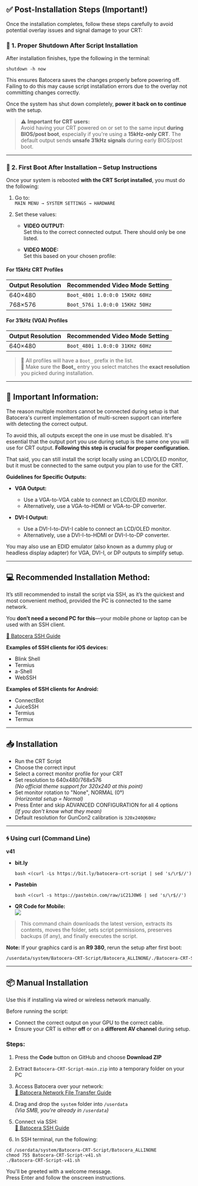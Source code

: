 

## ✅ Post-Installation Steps (Important!)

Once the installation completes, follow these steps carefully to avoid potential overlay issues and signal damage to your CRT:

### 🔌 1. Proper Shutdown After Script Installation

After installation finishes, type the following in the terminal:

```
shutdown -h now
```

This ensures Batocera saves the changes properly before powering off.  
Failing to do this may cause script installation errors due to the overlay not committing changes correctly.

Once the system has shut down completely, **power it back on to continue** with the setup.

> ⚠️ **Important for CRT users:**  
Avoid having your CRT powered on or set to the same input **during BIOS/post boot**, especially if you're using a **15kHz-only CRT**. The default output sends **unsafe 31kHz signals** during early BIOS/post boot.

---

### 🔁 2. First Boot After Installation – Setup Instructions

Once your system is rebooted **with the CRT Script installed**, you must do the following:

1. Go to:  
   `MAIN MENU → SYSTEM SETTINGS → HARDWARE`

2. Set these values:

   - **VIDEO OUTPUT:**  
     Set this to the correct connected output. There should only be one listed.

   - **VIDEO MODE:**  
     Set this based on your chosen profile:

#### For 15kHz CRT Profiles

| Output Resolution | Recommended Video Mode Setting |
|-------------------|--------------------------------|
| 640×480           | `Boot_480i 1.0:0:0 15KHz 60Hz`  |
| 768×576           | `Boot_576i 1.0:0:0 15KHz 50Hz`  |

#### For 31kHz (VGA) Profiles

| Output Resolution | Recommended Video Mode Setting |
|-------------------|--------------------------------|
| 640×480           | `Boot_480i 1.0:0:0 31KHz 60Hz`  |

> 📝 All profiles will have a `Boot_` prefix in the list.  
> 📝 Make sure the **Boot_** entry you select matches the **exact resolution** you picked during installation.

---

## 🧠 Important Information:

The reason multiple monitors cannot be connected during setup is that Batocera's current implementation of multi-screen support can interfere with detecting the correct output.  

To avoid this, all outputs except the one in use must be disabled. It's essential that the output port you use during setup is the same one you will use for CRT output. **Following this step is crucial for proper configuration.**  

That said, you can still install the script locally using an LCD/OLED monitor, but it must be connected to the same output you plan to use for the CRT.  

**Guidelines for Specific Outputs:**  
- **VGA Output:**  
  * Use a VGA-to-VGA cable to connect an LCD/OLED monitor.  
  * Alternatively, use a VGA-to-HDMI or VGA-to-DP converter.  

- **DVI-I Output:**  
  * Use a DVI-I-to-DVI-I cable to connect an LCD/OLED monitor.  
  * Alternatively, use a DVI-I-to-HDMI or DVI-I-to-DP converter.  

You may also use an EDID emulator (also known as a dummy plug or headless display adapter) for VGA, DVI-I, or DP outputs to simplify setup.

---

## 💻 Recommended Installation Method:

It’s still recommended to install the script via SSH, as it’s the quickest and most convenient method, provided the PC is connected to the same network.  

You **don’t need a second PC for this**—your mobile phone or laptop can be used with an SSH client.  

   [📎 Batocera SSH Guide](https://wiki.batocera.org/access_the_batocera_via_ssh)

**Examples of SSH clients for iOS devices:**  
- Blink Shell  
- Termius  
- a-Shell  
- WebSSH  

**Examples of SSH clients for Android:**  
- ConnectBot  
- JuiceSSH  
- Termius  
- Termux

---

## 📥 Installation

- Run the CRT Script
- Choose the correct input
- Select a correct monitor profile for your CRT
- Set resolution to 640x480/768x576  
  *(No official theme support for 320x240 at this point)*
- Set monitor rotation to "None", NORMAL (0°)  
  *(Horizontal setup = Normal)*
- Press Enter and skip ADVANCED CONFIGURATION for all 4 options  
  *(If you don't know what they mean)*
- Default resolution for GunCon2 calibration is `320x240@60Hz`

---

### 🌀 Using curl (Command Line)

**v41**

- **bit.ly**
  ```
  bash <(curl -Ls https://bit.ly/batocera-crt-script | sed 's/\r$//')
  ```

- **Pastebin**
  ```
  bash <(curl -s https://pastebin.com/raw/iC21J0W6 | sed 's/\r$//')
  ```

- **QR Code for Mobile:**  
  ![](https://github.com/ZFEbHVUE/Batocera-CRT-Script/blob/main/wiki_page/bit.ly_batocera-crt-script_small.png)

> This command chain downloads the latest version, extracts its contents, moves the folder, sets script permissions, preserves backups (if any), and finally executes the script.

**Note:** If your graphics card is an **R9 380**, rerun the setup after first boot:

```bash
/userdata/system/Batocera-CRT-Script/Batocera_ALLINONE/./Batocera-CRT-Script-v41.sh
```

---

## 📦 Manual Installation

Use this if installing via wired or wireless network manually.

Before running the script:
- Connect the correct output on your GPU to the correct cable.
- Ensure your CRT is either **off** or on a **different AV channel** during setup.

### Steps:

1. Press the **Code** button on GitHub and choose **Download ZIP**

2. Extract `Batocera-CRT-Script-main.zip` into a temporary folder on your PC

3. Access Batocera over your network:  
   [📎 Batocera Network File Transfer Guide](https://wiki.batocera.org/add_games_bios?s[]=transfer#add_games_bios_files_to_batocera)

4. Drag and drop the `system` folder into `/userdata`  
   *(Via SMB, you're already in `/userdata`)*

5. Connect via SSH:  
   [📎 Batocera SSH Guide](https://wiki.batocera.org/access_the_batocera_via_ssh)

6. In SSH terminal, run the following:

```
cd /userdata/system/Batocera-CRT-Script/Batocera_ALLINONE
chmod 755 Batocera-CRT-Script-v41.sh
./Batocera-CRT-Script-v41.sh
```

You'll be greeted with a welcome message.  
Press Enter and follow the onscreen instructions.
